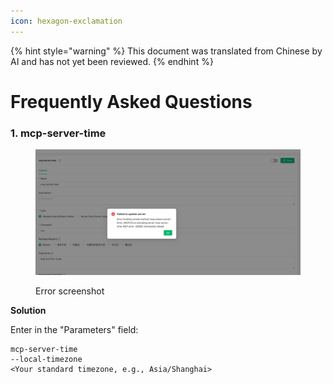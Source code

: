 ```yaml
---
icon: hexagon-exclamation
---
```


{% hint style="warning" %}
This document was translated from Chinese by AI and has not yet been reviewed.
{% endhint %}

# Frequently Asked Questions

### 1. mcp-server-time

<figure><img src="../../.gitbook/assets/telegram-cloud-photo-size-5-6068931438453048569-y.jpg" alt=""><figcaption><p>Error screenshot</p></figcaption></figure>

**Solution**  

Enter in the "Parameters" field:

```
mcp-server-time
--local-timezone
<Your standard timezone, e.g., Asia/Shanghai>
```